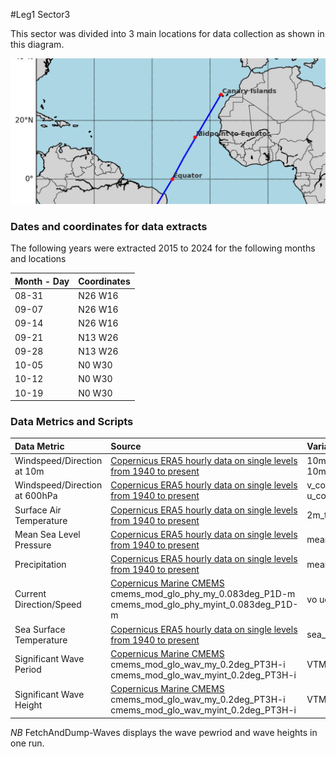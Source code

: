 #Leg1 Sector3

This sector was divided into 3 main locations for data collection as shown in this diagram.

![alt text](Leg1Sector3Location.jpeg "Leg1 Sector3")

### Dates and coordinates for data extracts
The following years were extracted 
2015 to 2024 for the following months and locations 

| Month - Day | Coordinates |
| :---------- | :---------- |
| 08-31       | N26 W16    |
| 09-07       | N26 W16 |
| 09-14       | N26 W16 | 
| 09-21       | N13 W26 |
| 09-28       | N13 W26 |
| 10-05       | N0 W30  |
| 10-12       | N0 W30 |
| 10-19       | N0 W30 |

### Data Metrics and Scripts

| Data Metric | Source | Variables | Top Level Script |
| :---------- | :----- | :-------- | ---------------- |
| Windspeed/Direction at 10m | [Copernicus ERA5 hourly data on single levels from 1940 to present](https://cds.climate.copernicus.eu/datasets/reanalysis-era5-single-levels?tab=overview) | 10m_v_component_of_wind 10m_u_component_of_wind | FetchAndDump10mWind.sh |
| Windspeed/Direction at 600hPa | [Copernicus ERA5 hourly data on single levels from 1940 to present](https://cds.climate.copernicus.eu/datasets/reanalysis-era5-single-levels?tab=overview) | v_component_of_wind u_component_of_wind | FetchAndDump600hPaWind.sh |
| Surface Air Temperature | [Copernicus ERA5 hourly data on single levels from 1940 to present](https://cds.climate.copernicus.eu/datasets/reanalysis-era5-single-levels?tab=overview) | 2m_temperature | FetchAndDumpT2m.sh |
| Mean Sea Level Pressure| [Copernicus ERA5 hourly data on single levels from 1940 to present](https://cds.climate.copernicus.eu/datasets/reanalysis-era5-single-levels?tab=overview) | mean_sea_level_pressure | FetchAndDumpMSL.sh |
| Precipitation | [Copernicus ERA5 hourly data on single levels from 1940 to present](https://cds.climate.copernicus.eu/datasets/reanalysis-era5-single-levels?tab=overview) | mean_total_precipitation_rate | FetchAndDump-avg-tprate.sh |
| Current Direction/Speed | [Copernicus Marine CMEMS](https://documentation.marine.copernicus.eu/PUM/CMEMS-GLO-PUM-001-030.pdf) cmems_mod_glo_phy_my_0.083deg_P1D-m cmems_mod_glo_phy_myint_0.083deg_P1D-m | vo uo | FetchAndDump-CopMarCurrents.sh |
| Sea Surface Temperature| [Copernicus ERA5 hourly data on single levels from 1940 to present](https://cds.climate.copernicus.eu/datasets/reanalysis-era5-single-levels?tab=overview) | sea_surface_temperature | FetchAndDumpSST.sh |
| Significant Wave Period | [Copernicus Marine CMEMS](https://documentation.marine.copernicus.eu/PUM/CMEMS-GLO-PUM-001-032.pdf) cmems_mod_glo_wav_my_0.2deg_PT3H-i cmems_mod_glo_wav_myint_0.2deg_PT3H-i | VTM10 |FetchAndDump-Waves.sh |
| Significant Wave Height | [Copernicus Marine CMEMS](https://documentation.marine.copernicus.eu/PUM/CMEMS-GLO-PUM-001-032.pdf) cmems_mod_glo_wav_my_0.2deg_PT3H-i cmems_mod_glo_wav_myint_0.2deg_PT3H-i | VTM0 |FetchAndDump-Waves.sh |

*NB* FetchAndDump-Waves displays the wave pewriod and wave heights in one run.

